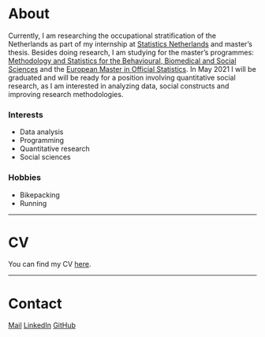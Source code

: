 # About

Currently, I am researching the occupational stratification of the Netherlands as part of my internship at [Statistics Netherlands](https://www.cbs.nl/en-gb) and master’s thesis. Besides doing research, I am studying for the master’s programmes: [Methodology and Statistics for the Behavioural, Biomedical and Social Sciences](https://www.uu.nl/masters/en/methodology-and-statistics-behavioural-biomedical-and-social-sciences) and the [European Master in Official Statistics](https://ec.europa.eu/eurostat/web/european-statistical-system/emos). In May 2021 I will be graduated and will be ready for a position involving quantitative social research, as I am interested in analyzing data, social constructs and improving research methodologies.

### Interests

- Data analysis
- Programming
- Quantitative research
- Social sciences

### Hobbies

- Bikepacking
- Running

***

# CV

You can find my CV [here](CV-VB.pdf).

***

# Contact

[Mail](mailto:vivianbaars@gmail.com)   [LinkedIn](https://www.linkedin.com/in/vivianbaars/)   [GitHub](https://github.com/vvbrs)

